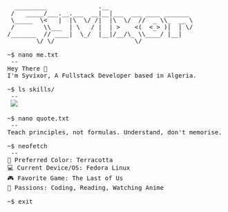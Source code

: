 <pre>
  _________              .__                        
 /   _____/___.__.___  __|__|___  ___ ____ _______  
 \_____  \<   |  |\  \/ /|  |\  \/  //  _ \\_  __ \ 
 /        \\___  | \   / |  | >    <(  <_> )|  | \/ 
/_______  // ____|  \_/  |__|/__/\_ \\____/ |__|    
        \/ \/                      \/               

~$ nano me.txt
 --
Hey There 👋
I'm Syvixor, A Fullstack Developer based in Algeria.

~$ ls skills/
 --
 <img src="https://skills.syvixor.com/api/icons?i=typescript,python,nodejs,expressjs,mongodb,nuxt,drizzle,postgresql,vaxee,zod,tailwindcss,git,docker,figma&theme=light&perline=8" />

~$ nano quote.txt
 --
Teach principles, not formulas. Understand, don't memorise.

~$ neofetch
 --
🎨 Preferred Color: Terracotta
💻 Current Device/OS: Fedora Linux
🎮 Favorite Game: The Last of Us
🌸 Passions: Coding, Reading, Watching Anime

~$ exit
</pre>
